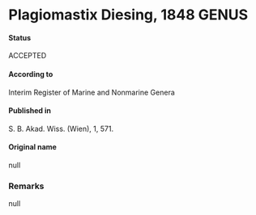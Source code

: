 Plagiomastix Diesing, 1848 GENUS
=======

#### Status
ACCEPTED

#### According to
Interim Register of Marine and Nonmarine Genera

#### Published in
S. B. Akad. Wiss. (Wien), 1, 571.

#### Original name
null

### Remarks
null